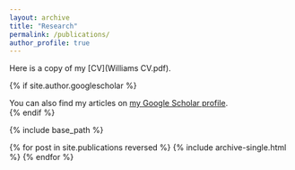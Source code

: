 ```yaml
---
layout: archive
title: "Research"
permalink: /publications/
author_profile: true
---
```


Here is a copy of my [CV](Williams CV.pdf).

{% if site.author.googlescholar %}
  <div class="wordwrap">You can also find my articles on <a href="{{site.author.googlescholar}}">my Google Scholar profile</a>.</div>
{% endif %}

{% include base_path %}

{% for post in site.publications reversed %}
  {% include archive-single.html %}
{% endfor %}
